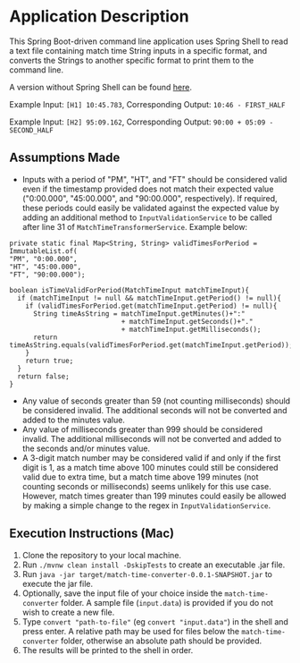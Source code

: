 # Application Description
This Spring Boot-driven command line application uses Spring Shell to read a text file containing match time String inputs in a specific format, and converts the Strings to another specific format to print them to the command line.

A version without Spring Shell can be found [here](https://github.com/aoifeob/match-time-converter).

Example Input: `[H1] 10:45.783`,
Corresponding Output: `10:46 - FIRST_HALF`

Example Input: `[H2] 95:09.162`, Corresponding Output: `90:00 + 05:09 - SECOND_HALF`

## Assumptions Made
* Inputs with a period of "PM", "HT", and "FT" should be considered valid even if the timestamp provided does not match their expected value ("0:00.000", "45:00.000", and "90:00.000", respectively). If required, these periods could easily be validated against the expected value by adding an additional method to `InputValidationService` to be called after line 31 of `MatchTimeTransformerService`. Example below:
```
private static final Map<String, String> validTimesForPeriod = ImmutableList.of(
"PM", "0:00.000",
"HT", "45:00.000",
"FT", "90:00.000");

boolean isTimeValidForPeriod(MatchTimeInput matchTimeInput){
  if (matchTimeInput != null && matchTimeInput.getPeriod() != null){
    if (validTimesForPeriod.get(matchTimeInput.getPeriod) != null){
      String timeAsString = matchTimeInput.getMinutes()+":"
                            + matchTimeInput.getSeconds()+"."
                            + matchTimeInput.getMilliseconds();
      return timeAsString.equals(validTimesForPeriod.get(matchTimeInput.getPeriod));
    }
    return true;
  }
  return false;
}
```    
* Any value of seconds greater than 59 (not counting milliseconds) should be considered invalid. The additional seconds will not be converted and added to the minutes value.
* Any value of milliseconds greater than 999 should be considered invalid. The additional milliseconds will not be converted and added to the seconds and/or minutes value.
* A 3-digit match number may be considered valid if and only if the first digit is 1, as a match time above 100 minutes could still be considered valid due to extra time, but a match time above 199 minutes (not counting seconds or milliseconds) seems unlikely for this use case. However, match times greater than 199 minutes could easily be allowed by making a simple change to the regex in `InputValidationService`.

## Execution Instructions (Mac)
1. Clone the repository to your local machine.
2. Run `./mvnw clean install -DskipTests` to create an executable .jar file.
3. Run `java -jar target/match-time-converter-0.0.1-SNAPSHOT.jar` to execute the jar file.
4. Optionally, save the input file of your choice inside the `match-time-converter` folder. A sample file (`input.data`) is provided if you do not wish to create a new file.
5. Type `convert "path-to-file"` (eg `convert "input.data"`) in the shell and press enter. A relative path may be used for files below the `match-time-converter` folder, otherwise an absolute path should be provided.
6. The results will be printed to the shell in order.
